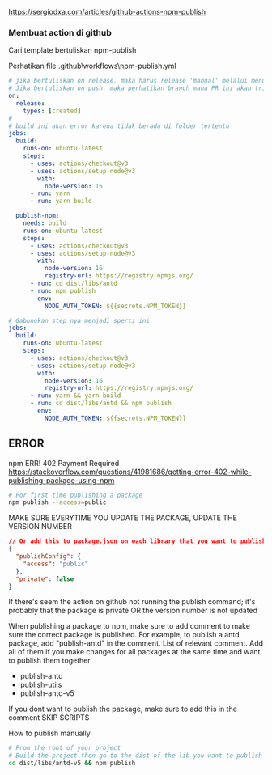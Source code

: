 https://sergiodxa.com/articles/github-actions-npm-publish

### Membuat action di github

Cari template bertuliskan npm-publish

Perhatikan file
.github\workflows\npm-publish.yml

```yml
# jika bertuliskan on release, maka harus release 'manual' melalui menu github.Jangan lupa untuk memberikan tag version number pada saat sebelum melakukan release
# Jika bertuliskan on push, maka perhatikan branch mana PR ini akan trigger
on:
  release:
    types: [created]
#
# build ini akan error karena tidak berada di folder tertentu
jobs:
  build:
    runs-on: ubuntu-latest
    steps:
      - uses: actions/checkout@v3
      - uses: actions/setup-node@v3
        with:
          node-version: 16
      - run: yarn
      - run: yarn build

  publish-npm:
    needs: build
    runs-on: ubuntu-latest
    steps:
      - uses: actions/checkout@v3
      - uses: actions/setup-node@v3
        with:
          node-version: 16
          registry-url: https://registry.npmjs.org/
      - run: cd dist/libs/antd
      - run: npm publish
        env:
          NODE_AUTH_TOKEN: ${{secrets.NPM_TOKEN}}

# Gabungkan step nya menjadi sperti ini
jobs:
  build:
    runs-on: ubuntu-latest
    steps:
      - uses: actions/checkout@v3
      - uses: actions/setup-node@v3
        with:
          node-version: 16
          registry-url: https://registry.npmjs.org/
      - run: yarn && yarn build
      - run: cd dist/libs/antd && npm publish
        env:
          NODE_AUTH_TOKEN: ${{secrets.NPM_TOKEN}}
```

## ERROR

npm ERR! 402 Payment Required
https://stackoverflow.com/questions/41981686/getting-error-402-while-publishing-package-using-npm

```bash
# For first time publishing a package
npm publish --access=public
```

MAKE SURE EVERYTIME YOU UPDATE THE PACKAGE, UPDATE THE VERSION NUMBER

```json
// Or add this to package.json on each library that you want to publish
{
  "publishConfig": {
    "access": "public"
  },
  "private": false
}
```

If there's seem the action on github not running the publish command; it's probably that the package is private OR the version number is not updated

When publishing a package to npm, make sure to add comment to make sure the correct package is published. For example, to publish a antd package, add "publish-antd" in the comment.
List of relevant comment. Add all of them if you make changes for all packages at the same time and want to publish them together

- publish-antd
- publish-utils
- publish-antd-v5

If you dont want to publish the package, make sure to add this in the comment
SKIP SCRIPTS

How to publish manually

```bash
# From the root of your project
# Build the project then go to the dist of the lib you want to publish
cd dist/libs/antd-v5 && npm publish
```
